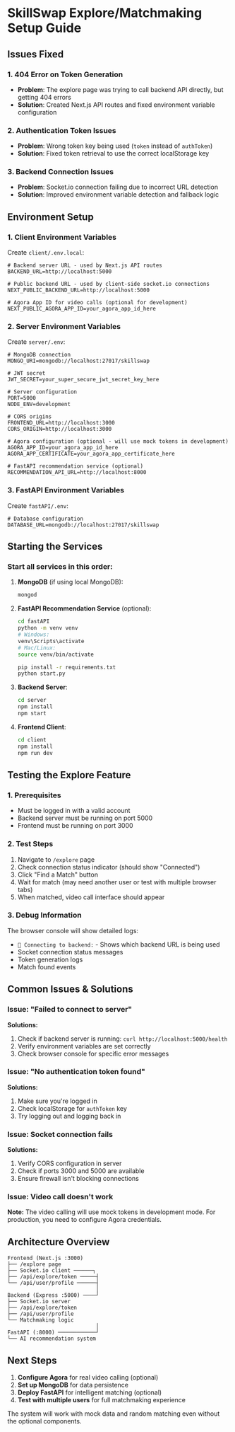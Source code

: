 # SkillSwap Explore/Matchmaking Setup Guide

## Issues Fixed

### 1. **404 Error on Token Generation**
- **Problem**: The explore page was trying to call backend API directly, but getting 404 errors
- **Solution**: Created Next.js API routes and fixed environment variable configuration

### 2. **Authentication Token Issues**
- **Problem**: Wrong token key being used (`token` instead of `authToken`)
- **Solution**: Fixed token retrieval to use the correct localStorage key

### 3. **Backend Connection Issues**
- **Problem**: Socket.io connection failing due to incorrect URL detection
- **Solution**: Improved environment variable detection and fallback logic

## Environment Setup

### 1. Client Environment Variables

Create `client/.env.local`:
```env
# Backend server URL - used by Next.js API routes
BACKEND_URL=http://localhost:5000

# Public backend URL - used by client-side socket.io connections
NEXT_PUBLIC_BACKEND_URL=http://localhost:5000

# Agora App ID for video calls (optional for development)
NEXT_PUBLIC_AGORA_APP_ID=your_agora_app_id_here
```

### 2. Server Environment Variables

Create `server/.env`:
```env
# MongoDB connection
MONGO_URI=mongodb://localhost:27017/skillswap

# JWT secret
JWT_SECRET=your_super_secure_jwt_secret_key_here

# Server configuration
PORT=5000
NODE_ENV=development

# CORS origins
FRONTEND_URL=http://localhost:3000
CORS_ORIGIN=http://localhost:3000

# Agora configuration (optional - will use mock tokens in development)
AGORA_APP_ID=your_agora_app_id_here
AGORA_APP_CERTIFICATE=your_agora_app_certificate_here

# FastAPI recommendation service (optional)
RECOMMENDATION_API_URL=http://localhost:8000
```

### 3. FastAPI Environment Variables

Create `fastAPI/.env`:
```env
# Database configuration
DATABASE_URL=mongodb://localhost:27017/skillswap
```

## Starting the Services

### Start all services in this order:

1. **MongoDB** (if using local MongoDB):
   ```bash
   mongod
   ```

2. **FastAPI Recommendation Service** (optional):
   ```bash
   cd fastAPI
   python -m venv venv
   # Windows:
   venv\Scripts\activate
   # Mac/Linux:
   source venv/bin/activate
   
   pip install -r requirements.txt
   python start.py
   ```

3. **Backend Server**:
   ```bash
   cd server
   npm install
   npm start
   ```

4. **Frontend Client**:
   ```bash
   cd client
   npm install
   npm run dev
   ```

## Testing the Explore Feature

### 1. Prerequisites
- Must be logged in with a valid account
- Backend server must be running on port 5000
- Frontend must be running on port 3000

### 2. Test Steps
1. Navigate to `/explore` page
2. Check connection status indicator (should show "Connected")
3. Click "Find a Match" button
4. Wait for match (may need another user or test with multiple browser tabs)
5. When matched, video call interface should appear

### 3. Debug Information
The browser console will show detailed logs:
- `🔗 Connecting to backend:` - Shows which backend URL is being used
- Socket connection status messages
- Token generation logs
- Match found events

## Common Issues & Solutions

### Issue: "Failed to connect to server"
**Solutions:**
1. Check if backend server is running: `curl http://localhost:5000/health`
2. Verify environment variables are set correctly
3. Check browser console for specific error messages

### Issue: "No authentication token found"
**Solutions:**
1. Make sure you're logged in
2. Check localStorage for `authToken` key
3. Try logging out and logging back in

### Issue: Socket connection fails
**Solutions:**
1. Verify CORS configuration in server
2. Check if ports 3000 and 5000 are available
3. Ensure firewall isn't blocking connections

### Issue: Video call doesn't work
**Note:** The video calling will use mock tokens in development mode. For production, you need to configure Agora credentials.

## Architecture Overview

```
Frontend (Next.js :3000)
├── /explore page
├── Socket.io client ──────┐
├── /api/explore/token ─────┤
└── /api/user/profile ──────┤
                            │
Backend (Express :5000) ────┘
├── Socket.io server
├── /api/explore/token
├── /api/user/profile
└── Matchmaking logic
                            │
FastAPI (:8000) ────────────┘
└── AI recommendation system
```

## Next Steps

1. **Configure Agora** for real video calling (optional)
2. **Set up MongoDB** for data persistence
3. **Deploy FastAPI** for intelligent matching (optional)
4. **Test with multiple users** for full matchmaking experience

The system will work with mock data and random matching even without the optional components.
